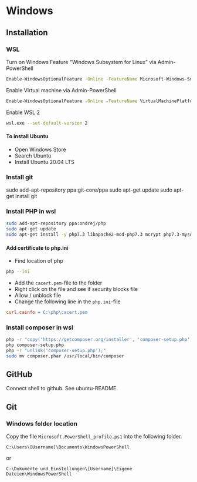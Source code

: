 # Windows

## Installation

### WSL
Turn on Windows Feature "Windows Subsystem for Linux" via Admin-PowerShell
```sh
Enable-WindowsOptionalFeature -Online -FeatureName Microsoft-Windows-Subsystem-Linux
```

Enable Virtual machine via Admin-PowerShell
```sh
Enable-WindowsOptionalFeature -Online -FeatureName VirtualMachinePlatform
```

Enable WSL 2
```sh
wsl.exe --set-default-version 2
```

#### To install Ubuntu
* Open Windows Store
* Search Ubuntu
* Install Ubuntu 20.04 LTS


### Install git
sudo add-apt-repository ppa:git-core/ppa
sudo apt-get update
sudo apt-get install git

### Install PHP in wsl

```sh
sudo add-apt-repository ppa:ondrej/php
sudo apt-get update
sudo apt-get install -y php7.3 libapache2-mod-php7.3 mcrypt php7.3-mysql php7.3-mbstring php7.3-gettext php7.3-xml php7.3-json php7.3-curl php7.3-zip
```

#### Add certificate to php.ini

- Find location of php

```sh
php --ini
```

- Add the `cacert.pem`-file to the folder
- Right click on the file and see if security blocks file
- Allow / unblock file
- Change the following line in the `php.ini`-file

```ini
curl.cainfo = C:\php\cacert.pem
```

### Install composer in wsl

```sh
php -r "copy('https://getcomposer.org/installer', 'composer-setup.php');"
php composer-setup.php
php -r "unlink('composer-setup.php');"
sudo mv composer.phar /usr/local/bin/composer
```

## GitHub

Connect shell to github. See ubuntu-README.

## Git

### Windows folder location

Copy the file `Microsoft.PowerShell_profile.ps1` into the following folder.

```
C:\Users\[Username]\Documents\WindowsPowerShell
```

or

```
C:\Dokumente und Einstellungen\[Username]\Eigene Dateien\WindowsPowerShell
```
